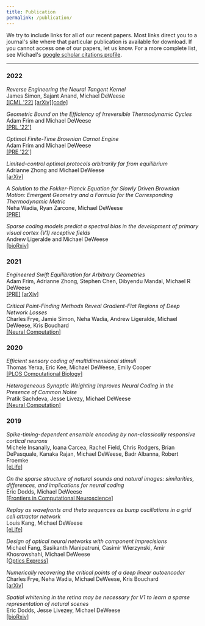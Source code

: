 ```yaml
---
title: Publication
permalink: /publication/
---
```


We try to include links for all of our recent papers. Most links direct you to a journal's site where that particular publication is available for download. If you cannot access one of our papers, let us know.  For a more complete list, see Michael's [google scholar citations profile](https://scholar.google.com/citations?user=DZ9-LmkAAAAJ&hl=en).

<hr>

### 2022

_Reverse Engineering the Neural Tangent Kernel_<br>
James Simon, Sajant Anand, Michael DeWeese<br>
[[ICML '22]](https://proceedings.mlr.press/v162/simon22a/simon22a.pdf) [[arXiv]](https://arxiv.org/abs/2106.03186v1)[[code]](https://github.com/james-simon/shallow-learning)

_Geometric Bound on the Efficiency of Irreversible Thermodynamic Cycles_<br>
Adam Frim and Michael DeWeese<br>
[[PRL '22']](https://redwood.berkeley.edu/wp-content/uploads/2022/07/FrimGeometric2022.pdf)

_Optimal Finite-Time Brownian Carnot Engine_<br>
Adam Frim and Michael DeWeese<br>
[[PRE '22']](https://journals.aps.org/pre/abstract/10.1103/PhysRevE.105.L052103)

_Limited-control optimal protocols arbitrarily far from equilibrium_<br>
Adrianne Zhong and Michael DeWeese<br>
[[arXiv]](https://arxiv.org/pdf/2205.08662.pdf)

_A Solution to the Fokker-Planck Equation for Slowly Driven Brownian Motion: Emergent Geometry and a Formula for the Corresponding Thermodynamic Metric_<br>
Neha Wadia, Ryan Zarcone, Michael DeWeese<br>
[[PRE]](https://journals.aps.org/pre/abstract/10.1103/PhysRevE.105.034130)

_Sparse coding models predict a spectral bias in the development of primary visual cortex (V1) receptive fields_<br>
Andrew Ligeralde and Michael DeWeese<br>
[[bioRxiv]](https://www.biorxiv.org/content/10.1101/2022.03.17.484705v1.full.pdf)

### 2021

_Engineered Swift Equilibration for Arbitrary Geometries_<br>
Adam Frim, Adrianne Zhong, Stephen Chen, Dibyendu Mandal, Michael R DeWeese<br>
[[PRE]](https://journals.aps.org/pre/abstract/10.1103/PhysRevE.103.L030102) [[arXiv]](https://arxiv.org/abs/2012.08672)

_Critical Point-Finding Methods Reveal Gradient-Flat Regions of Deep Network Losses_<br>
Charles Frye, Jamie Simon, Neha Wadia, Andrew Ligeralde, Michael DeWeese, Kris Bouchard<br>
[[Neural Computation]](https://direct.mit.edu/neco/article/33/6/1469/100574/Critical-Point-Finding-Methods-Reveal-Gradient)

### 2020

_Efficient sensory coding of multidimensional stimuli_<br>
Thomas Yerxa, Eric Kee, Michael DeWeese, Emily Cooper<br>
[[PLOS Computational Biology]](https://journals.plos.org/ploscompbiol/article?id=10.1371/journal.pcbi.1008146)

_Heterogeneous Synaptic Weighting Improves Neural Coding in the Presence of Common Noise_<br>
Pratik Sachdeva, Jesse Livezy, Michael DeWeese<br>
[[Neural Computation]](https://www.mitpressjournals.org/doi/10.1162/neco_a_01287?url_ver=Z39.88-2003&rfr_id=ori:rid:crossref.org&rfr_dat=cr_pub%20%200pubmed)

### 2019

_Spike-timing-dependent ensemble encoding by non-classically responsive cortical neurons_<br>
Michele Insanally, Ioana Carcea, Rachel Field, Chris Rodgers, Brian DePasquale, Kanaka Rajan, Michael DeWeese, Badr Albanna, Robert Froemke<br>
[[eLife]](https://elifesciences.org/articles/42409)

_On the sparse structure of natural sounds and natural images: similarities, differences, and implications for neural coding_<br>
Eric Dodds, Michael DeWeese<br>
[[Frontiers in Computational Neuroscience]](https://www.frontiersin.org/articles/10.3389/fncom.2019.00039/full)

_Replay as wavefronts and theta sequences as bump oscillations in a grid cell attractor network_<br>
Louis Kang, Michael DeWeese<br>
[[eLife]](https://elifesciences.org/articles/46351)

_Design of optical neural networks with component imprecisions_<br>
 Michael Fang, Sasikanth Manipatruni, Casimir Wierzynski, Amir Khosrowshahi, Michael DeWeese<br>
[[Optics Express]](https://www.osapublishing.org/oe/fulltext.cfm?uri=oe-27-10-14009&id=411885)

_Numerically recovering the critical points of a deep linear autoencoder_<br>
Charles Frye, Neha Wadia, Michael DeWeese, Kris Bouchard<br>
[[arXiv]](https://arxiv.org/abs/1901.10603)

_Spatial whitening in the retina may be necessary for V1 to learn a sparse representation of natural scenes_<br>
Eric Dodds, Jesse Livezey, Michael DeWeese<br>
[[bioRxiv]](https://www.biorxiv.org/content/10.1101/776799v1.abstract)
